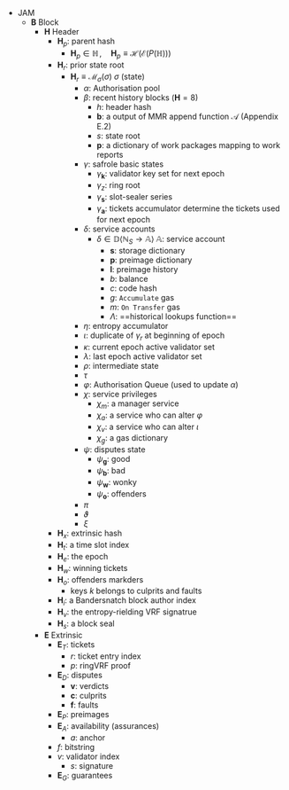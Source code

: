 - JAM
  - $\mathbf{B}$ Block
    - $\mathbf{H}$ Header
      - $\mathbf{H}_p$: parent hash
        - $\mathbf{H}_p \in \mathbb{H} \,,\quad \mathbf{H}_p \equiv
          \mathcal{H}(\mathcal{E}(P(\mathbb{H})))$
      - $\mathbf{H}_r$: prior state root
        - $\mathbf{H}_r \equiv \mathcal{M}_\sigma(\sigma)$
          $\sigma$ (state)
          - $\alpha$: Authorisation pool
          - $\beta$: recent history blocks ($\mathbf{H} = 8$)
            - $h$: header hash
            - $\mathbf{b}$: a output of MMR append function $\mathcal{A}$
              (Appendix E.2)
            - $s$: state root
            - $\mathbf{p}$: a dictionary of work packages mapping to work
              reports
          - $\gamma$: safrole basic states
            - $\gamma_\mathbf{k}$: validator key set for next epoch
            - $\gamma_z$: ring root
            - $\gamma_\mathbf{s}$: slot-sealer series
            - $\gamma_\mathbf{a}$: tickets accumulator determine the tickets used for next epoch
          - $\delta$: service accounts
            - $\delta \in \mathbb{D} \langle \mathbb{N}_S \to \mathbb{A} \rangle$
              $\mathbb{A}$: service account
              - $\mathbf{s}$: storage dictionary
              - $\mathbf{p}$: preimage dictionary
              - $\mathbf{l}$: preimage history
              - $b$: balance
              - $c$: code hash
              - $g$: `Accumulate` gas
              - $m$: `On Transfer` gas
              - $\Lambda$: ==historical lookups function==
          - $\eta$: entropy accumulator
          - $\iota$: duplicate of $\gamma_{r}$ at beginning of epoch
          - $\kappa$: current epoch active validator set
          - $\lambda$: last epoch active validator set
          - $\rho$: intermediate state
          - $\tau$
          - $\varphi$: Authorisation Queue (used to update $\alpha$)
          - $\chi$: service privileges
            - $\chi_m$: a manager service
            - $\chi_a$: a service who can alter $\varphi$
            - $\chi_v$: a service who can alter $\iota$
            - $\chi_g$: a gas dictionary
          - $\psi$: disputes state
            - $\psi_\mathbf{g}$: good
            - $\psi_\mathbf{b}$: bad
            - $\psi_\mathbf{w}$: wonky
            - $\psi_\mathbf{o}$: offenders
          - $\pi$
          - $\vartheta$
          - $\xi$
      - $\mathbf{H}_x$: extrinsic hash
      - $\mathbf{H}_t$: a time slot index
      - $\mathbf{H}_e$: the epoch
      - $\mathbf{H}_w$: winning tickets
      - $\mathbf{H}_o$: offenders markders
        - keys $k$ belongs to culprits and faults
      - $\mathbf{H}_i$: a Bandersnatch block author index
      - $\mathbf{H}_v$: the entropy-rielding VRF signatrue
      - $\mathbf{H}_s$: a block seal
    - $\mathbf{E}$ Extrinsic
      - $\mathbf{E}_T$: tickets
        - $r$: ticket entry index
        - $p$: ringVRF proof
      - $\mathbf{E}_D$: disputes
        - $\mathbf{v}$: verdicts
        - $\mathbf{c}$: culprits
        - $\mathbf{f}$: faults
      - $\mathbf{E}_P$: preimages
      - $\mathbf{E}_A$: availability (assurances)
        - $a$: anchor
      - $f$: bitstring
      - $v$: validator index
        - $s$: signature
      - $\mathbf{E}_G$: guarantees
